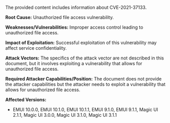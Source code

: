 The provided content includes information about CVE-2021-37133.

**Root Cause:** Unauthorized file access vulnerability.

**Weaknesses/Vulnerabilities:** Improper access control leading to unauthorized file access.

**Impact of Exploitation:** Successful exploitation of this vulnerability may affect service confidentiality.

**Attack Vectors:** The specifics of the attack vector are not described in this document, but it involves exploiting a vulnerability that allows for unauthorized file access.

**Required Attacker Capabilities/Position:** The document does not provide the attacker capabilities but the attacker needs to exploit a vulnerability that allows for unauthorized file access.

**Affected Versions:**
* EMUI 10.0.0, EMUI 10.1.0, EMUI 10.1.1, EMUI 9.1.0, EMUI 9.1.1, Magic UI 2.1.1, Magic UI 3.0.0, Magic UI 3.1.0, Magic UI 3.1.1